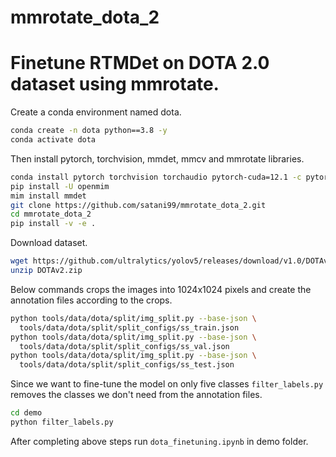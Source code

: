 # mmrotate_dota_2
# Finetune RTMDet on DOTA 2.0 dataset using mmrotate. 

Create a conda environment named dota.

```bash
conda create -n dota python==3.8 -y
conda activate dota
```

Then install pytorch, torchvision, mmdet, mmcv and mmrotate libraries.

```bash
conda install pytorch torchvision torchaudio pytorch-cuda=12.1 -c pytorch -c nvidia
pip install -U openmim
mim install mmdet
git clone https://github.com/satani99/mmrotate_dota_2.git
cd mmrotate_dota_2
pip install -v -e .
```

Download dataset.

```bash
wget https://github.com/ultralytics/yolov5/releases/download/v1.0/DOTAv2.zip 
unzip DOTAv2.zip
```

Below commands crops the images into 1024x1024 pixels and create the annotation files according to the crops.

```bash
python tools/data/dota/split/img_split.py --base-json \
  tools/data/dota/split/split_configs/ss_train.json
python tools/data/dota/split/img_split.py --base-json \
  tools/data/dota/split/split_configs/ss_val.json
python tools/data/dota/split/img_split.py --base-json \
  tools/data/dota/split/split_configs/ss_test.json
```

Since we want to fine-tune the model on only five classes ```filter_labels.py``` removes the classes we don't need from the annotation files.

```bash
cd demo
python filter_labels.py
```

After completing above steps run ```dota_finetuning.ipynb``` in demo folder.

